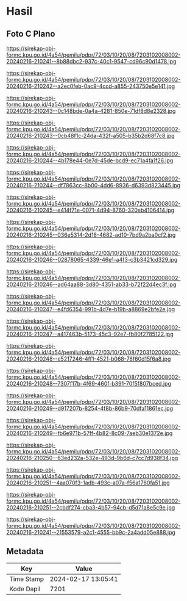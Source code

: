 # Hasil

## Foto C Plano

https://sirekap-obj-formc.kpu.go.id/4a54/pemilu/pdpr/72/03/10/20/08/7203102008002-20240216-210241--8b88dbc2-937c-40c1-9547-cd96c90d1478.jpg

https://sirekap-obj-formc.kpu.go.id/4a54/pemilu/pdpr/72/03/10/20/08/7203102008002-20240216-210242--a2ec0feb-0ac9-4ccd-a855-243750e5e141.jpg

https://sirekap-obj-formc.kpu.go.id/4a54/pemilu/pdpr/72/03/10/20/08/7203102008002-20240216-210243--0c148bde-0a4a-4281-850e-71df8d8e2328.jpg

https://sirekap-obj-formc.kpu.go.id/4a54/pemilu/pdpr/72/03/10/20/08/7203102008002-20240216-210243--0cb48f1c-24da-432f-a505-b35b2d68f7c8.jpg

https://sirekap-obj-formc.kpu.go.id/4a54/pemilu/pdpr/72/03/10/20/08/7203102008002-20240216-210244--4b178e44-0e7d-45de-bcd9-ec71a4fa1f26.jpg

https://sirekap-obj-formc.kpu.go.id/4a54/pemilu/pdpr/72/03/10/20/08/7203102008002-20240216-210244--df7863cc-8b00-4dd6-8936-d6393d823445.jpg

https://sirekap-obj-formc.kpu.go.id/4a54/pemilu/pdpr/72/03/10/20/08/7203102008002-20240216-210245--e414f71e-0071-4d94-8760-320eb4106414.jpg

https://sirekap-obj-formc.kpu.go.id/4a54/pemilu/pdpr/72/03/10/20/08/7203102008002-20240216-210245--036e5314-2d18-4682-ad10-7bd9a2ba0cf2.jpg

https://sirekap-obj-formc.kpu.go.id/4a54/pemilu/pdpr/72/03/10/20/08/7203102008002-20240216-210246--02878065-4339-46e1-a4f3-c3b3421cd329.jpg

https://sirekap-obj-formc.kpu.go.id/4a54/pemilu/pdpr/72/03/10/20/08/7203102008002-20240216-210246--ad64aa88-3d80-4351-ab33-b72f22d4ec3f.jpg

https://sirekap-obj-formc.kpu.go.id/4a54/pemilu/pdpr/72/03/10/20/08/7203102008002-20240216-210247--e4fd6354-991b-4d7e-b19b-a8869e2bfe2e.jpg

https://sirekap-obj-formc.kpu.go.id/4a54/pemilu/pdpr/72/03/10/20/08/7203102008002-20240216-210247--a417463b-5173-45c3-92e7-fb80f2785122.jpg

https://sirekap-obj-formc.kpu.go.id/4a54/pemilu/pdpr/72/03/10/20/08/7203102008002-20240216-210248--e5217246-4ff1-4521-b068-76f60d15f6a8.jpg

https://sirekap-obj-formc.kpu.go.id/4a54/pemilu/pdpr/72/03/10/20/08/7203102008002-20240216-210248--7307f17b-4f69-460f-b391-70f5f807bced.jpg

https://sirekap-obj-formc.kpu.go.id/4a54/pemilu/pdpr/72/03/10/20/08/7203102008002-20240216-210249--d917207b-8254-4f8b-86b9-70dfa11861ec.jpg

https://sirekap-obj-formc.kpu.go.id/4a54/pemilu/pdpr/72/03/10/20/08/7203102008002-20240216-210249--fb6e971b-57ff-4b82-8c09-7aeb30e1372e.jpg

https://sirekap-obj-formc.kpu.go.id/4a54/pemilu/pdpr/72/03/10/20/08/7203102008002-20240216-210250--63ed232a-532e-493d-9b6d-c7cc7d938f34.jpg

https://sirekap-obj-formc.kpu.go.id/4a54/pemilu/pdpr/72/03/10/20/08/7203102008002-20240216-210251--4aa070f3-1adb-493c-a07a-f56a1760fa51.jpg

https://sirekap-obj-formc.kpu.go.id/4a54/pemilu/pdpr/72/03/10/20/08/7203102008002-20240216-210251--2cbdf274-cba3-4b57-94cb-d5d71a8e5c9e.jpg

https://sirekap-obj-formc.kpu.go.id/4a54/pemilu/pdpr/72/03/10/20/08/7203102008002-20240216-210241--21553579-a2c1-4555-bb9c-2a4add05e888.jpg


## Metadata

| Key        | Value               |
| ---------- | ------------------- |
| Time Stamp | 2024-02-17 13:05:41 |
| Kode Dapil | 7201                |



